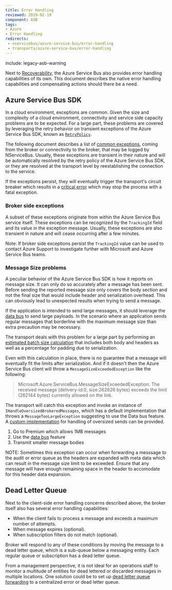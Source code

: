 ```yaml
---
title: Error Handling
reviewed: 2019-02-19
component: ASB
tags:
- Azure
- Error Handling
redirects:
 - nservicebus/azure-service-bus/error-handling
 - transports/azure-service-bus/error-handling
---
```


include: legacy-asb-warning

Next to [Recoverability](/nservicebus/recoverability/), the Azure Service Bus also provides error handling capabilities of its own. This document describes the native error handling capabilities and compensating actions should there be a need.


## Azure Service Bus SDK

In a cloud environment, exceptions are common. Given the size and complexity of a cloud environment, connectivity and service side capacity problems are to be expected. For a large part, these problems are covered by leveraging the retry behavior on transient exceptions of the Azure Service Bus SDK, known as [`RetryPolicy`](https://docs.microsoft.com/en-us/azure/architecture/best-practices/retry-service-specific).

The following document describes a list of [common exceptions](https://docs.microsoft.com/en-us/azure/service-bus-messaging/service-bus-messaging-exceptions), coming from the broker or connectivity to the broker, that may be logged by NServiceBus. Usually, these exceptions are transient in their nature and will be automatically resolved by the retry policy of the Azure Service Bus SDK, or they are resolved at the transport level by reestablishing the connection to the service.

If the exceptions persist, they will eventually trigger the transport's circuit breaker which results in a [critical error](/nservicebus/hosting/critical-errors.md) which may stop the process with a fatal exception.


### Broker side exceptions

A subset of these exceptions originate from within the Azure Service Bus service itself. These exceptions can be recognized by the `TrackingId` field and its value in the exception message. Usually, these exceptions are also transient in nature and will cease occurring after a few minutes. 

Note: If broker side exceptions persist the `TrackingId` value can be used to contact Azure Support to investigate further with Microsoft and Azure Service Bus teams.


### Message Size problems

A peculiar behavior of the Azure Service Bus SDK is how it reports on message size. It can only do so accurately after a message has been sent. Before sending the reported message size only covers the body section and not the final size that would include header and serialization overhead. This can obviously lead to unexpected results when trying to send a message.

If the application is intended to send large messages, it should leverage the [data bus](/nservicebus/messaging/databus/) to send large payloads. In the scenario where an application sends regular messages that borderline with the maximum message size than extra precaution may be necessary.

The transport deals with this problem for a large part by performing an [estimated batch size calculation](batching.md#batching-messages-sent-from-a-handler-padding-and-estimated-batch-size-calculation) that includes both body and headers as well as a percentage for padding due to serialization.

Even with this calculation in place, there is no guarantee that a message will eventually fit the limits after serialization. And if it doesn't then the Azure Service Bus client will throw a `MessageSizeExceededException` like the following:

> Microsoft.Azure.ServiceBus.MessageSizeExceededException: The received message (delivery-id:0, size:262626 bytes) exceeds the limit (262144 bytes) currently allowed on the link.

The transport will catch this exception and invoke an instance of `IHandleOversizedBrokeredMessages`, which has a default implementation that throws a `MessageTooLargeException` suggesting to use the Data bus feature. A [custom implementation](oversized-sends.md) for handling of oversized sends can be provided.

1. Go to Premium which allows 1MB messages
2. Use the [data bus](https://docs.particular.net/nservicebus/messaging/databus/) feature
3. Transmit smaller message bodies

NOTE: Sometimes this exception can occur when forwarding a messsage to the audit or error queue as the headers are expanded with meta data which can result in the message size limit to be exceeded. Ensure that any message will have enough remaining space in the header to accomodate for this header data expansion.


## Dead Letter Queue

Next to the client-side error handling concerns described above, the broker itself also has several error handling capabilities:

 * When the client fails to process a message and exceeds a maximum number of attempts.
 * When message expires (optional).
 * When subscription filters do not match (optional).

Broker will respond to any of these conditions by moving the message to a dead letter queue, which is a sub-queue below a messaging entity. Each regular queue or subscription has a dead letter queue.

From a management perspective, it is not ideal for an operations staff to monitor a multitude of entities for dead lettered or discarded messages in multiple locations. One solution could be to set up [dead letter queue forwarding](dlq-forwarding.md) to a centralized error or dead letter queue.
